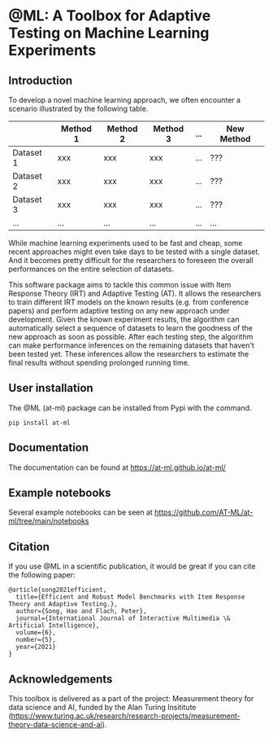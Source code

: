 # @ML: A Toolbox for Adaptive Testing on Machine Learning Experiments

Introduction
------------

To develop a novel machine learning approach, we often encounter a scenario illustrated by the following table.


|             | Method 1    | Method 2   | Method 3   | ...        | New Method |
| ----------- | ----------- | ---------- | ---------- | ---------- | ---------- |
| Dataset 1   | xxx         | xxx        | xxx        | ...        | ???        |
| Dataset 2   | xxx         | xxx        | xxx        | ...        | ???        |
| Dataset 3   | xxx         | xxx        | xxx        | ...        | ???        |
| ...         | ...         | ...        | ...        | ...        | ...        |

While machine learning experiments used to be fast and cheap, some recent approaches might even take days to be tested with a single dataset.
And it becomes pretty difficult for the researchers to foreseen the overall performances on the entire selection of datasets.

This software package aims to tackle this common issue with Item Response Theory (IRT) and Adaptive Testing (AT). 
It allows the researchers to train different IRT models on the known results (e.g. from conference papers) and perform adaptive testing on any new approach under development.
Given the known experiment results, the algorithm can automatically select a sequence of datasets to learn the goodness of the new approach as soon as possible.
After each testing step, the algorithm can make performance inferences on the remaining datasets that haven't been tested yet.
These inferences allow the researchers to estimate the final results without spending prolonged running time.


User installation
-----------------

The @ML (at-ml) package can be installed from Pypi with the command.

```
pip install at-ml
```

Documentation
-------------

The documentation can be found at https://at-ml.github.io/at-ml/

Example notebooks
-----------------

Several example notebooks can be seen at https://github.com/AT-ML/at-ml/tree/main/notebooks

Citation
--------

If you use @ML in a scientific publication, it would be great if you can cite the following paper:

```
@article{song2021efficient,
  title={Efficient and Robust Model Benchmarks with Item Response Theory and Adaptive Testing.},
  author={Song, Hao and Flach, Peter},
  journal={International Journal of Interactive Multimedia \& Artificial Intelligence},
  volume={6},
  number={5},
  year={2021}
}
```

Acknowledgements
----------------

This toolbox is delivered as a part of the project: Measurement theory for data science and AI, funded by the Alan Turing Insititute (https://www.turing.ac.uk/research/research-projects/measurement-theory-data-science-and-ai). 
  
    
